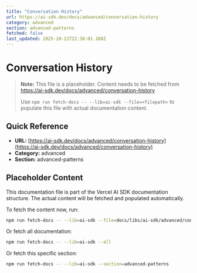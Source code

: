 ```yaml
---
title: "Conversation History"
url: https://ai-sdk.dev/docs/advanced/conversation-history
category: advanced
section: advanced-patterns
fetched: false
last_updated: 2025-10-21T22:38:01.108Z
---
```


# Conversation History

> **Note:** This file is a placeholder. Content needs to be fetched from https://ai-sdk.dev/docs/advanced/conversation-history
>
> Use `npm run fetch-docs -- --lib=ai-sdk --file=<filepath>` to populate this file with actual documentation content.

## Quick Reference

- **URL:** [https://ai-sdk.dev/docs/advanced/conversation-history](https://ai-sdk.dev/docs/advanced/conversation-history)
- **Category:** advanced
- **Section:** advanced-patterns

## Placeholder Content

This documentation file is part of the Vercel AI SDK documentation structure.
The actual content will be fetched and populated automatically.

To fetch the content now, run:

```bash
npm run fetch-docs -- --lib=ai-sdk --file=docs/libs/ai-sdk/advanced/conversation-history.md
```

Or fetch all documentation:

```bash
npm run fetch-docs -- --lib=ai-sdk --all
```

Or fetch this specific section:

```bash
npm run fetch-docs -- --lib=ai-sdk --section=advanced-patterns
```
